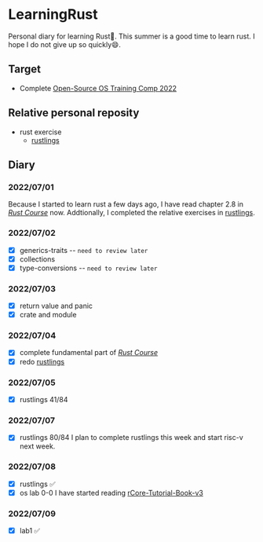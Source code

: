 # LearningRust
Personal diary for learning Rust🦀. This summer is a good time to learn rust. I hope I do not give up so quickly😄.
## Target
- Complete [Open-Source OS Training Comp 2022](https://github.com/LearningOS/rust-based-os-comp2022)
## Relative personal reposity
- rust exercise
  - [rustlings](https://github.com/Weijun-H/rustlings)
## Diary
### 2022/07/01
Because I started to learn rust a few days ago, I have read  chapter 2.8 in [*Rust Course*](https://course.rs/basic/trait/trait.html) now. Addtionally, I completed the relative exercises in [rustlings](https://github.com/Weijun-H/rustlings).
### 2022/07/02
- [x] generics-traits -- `need to review later`
- [x] collections
- [x] type-conversions -- `need to review later`
### 2022/07/03
- [x] return value and panic
- [x] crate and module 
### 2022/07/04
- [x] complete fundamental part of [*Rust Course*](https://course.rs/basic/trait/trait.html)
- [x] redo [rustlings](https://github.com/Weijun-H/rustlings)
### 2022/07/05
- [x] rustlings 41/84
### 2022/07/07
- [x] rustlings 80/84
I plan to complete rustlings this week and start risc-v next week.
### 2022/07/08
- [x] rustlings ✅
- [x] os lab 0-0
I have started reading [rCore-Tutorial-Book-v3](https://rcore-os.github.io/rCore-Tutorial-Book-v3/)
### 2022/07/09
- [x] lab1 ✅
